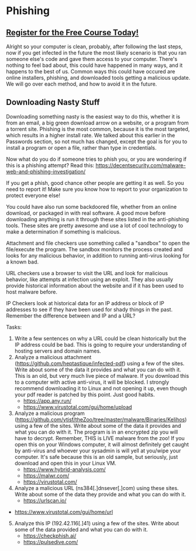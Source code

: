 # Phishing
##  [Register for the Free Course Today!](https://www.hoppersroppers.org/courseSecurity.html)
Alright so your computer is clean, probably, after following the last steps, now if you get infected in the future the most likely scenario is that you ran someone else's code and gave them access to your computer. There's nothing to feel bad about, this could have happened in many ways, and it happens to the best of us. Common ways this could have occured are online installers, phishing, and downloaded tools getting a malicious update. We will go over each method, and how to avoid it in the future. 


## Downloading Nasty Stuff

Downloading something nasty is the easiest way to do this, whether it is from an email, a big green download arrow on a website, or a program from a torrent site. Phishing is the most common, because it is the most targeted, which results in a higher install rate. We talked about this earlier in the Passwords section, so not much has changed, except the goal is for you to install a program or open a file, rather than type in credentials.


Now what do you do if someone tries to phish you, or you are wondering if this is a phishing attempt? Read this: <https://decentsecurity.com/malware-web-and-phishing-investigation/>

If you get a phish, good chance other people are getting it as well. So you need to report it! Make sure you know how to report to your organization to protect everyone else!

You could have also run some backdoored file, whether from an online download, or packaged in with real software. A good move before downloading anything is run it through these sites listed in the anti-phishing tools. These sites are pretty awesome and use a lot of cool technology to make a determination if something is malicious. 

Attachment and file checkers use something called a "sandbox" to open the file/execute the program. The sandbox monitors the process created and looks for any malicious behavior, in addition to running anti-virus looking for a known bad. 

URL checkers use a browser to visit the URL and look for malicious behavior, like attempts at infection using an exploit. They also usually provide historical information about the website and if it has been used to host malware before.

IP Checkers look at historical data for an IP address or block of IP addresses to see if they have been used for shady things in the past. Remember the difference between and IP and a URL?

Tasks: 

1. Write a few sentences on why a URL could be clean historically but the IP address could be bad. This is going to require your understanding of hosting servers and domain names. 
2. Analyze a malicious attachment  (https://github.com/heptastique/infected-pdf) using a few of the sites. Write about some of the data it provides and what you can do with it. This is an old, but very much live piece of malware. If you download this to a computer with active anti-virus, it will be blocked. I strongly recommend downloading it to Linux and not opening it up, even though your pdf reader is patched by this point. Just good habits.
   * <https://app.any.run/>
   * <https://www.virustotal.com/gui/home/upload>
3. Analyze a malicious program  (https://github.com/ytisf/theZoo/tree/master/malware/Binaries/Kelihos) using a few of the sites. Write about some of the data it provides and what you can do with it. The program is in an encrypted zip you will have to decrypt. Remember, THIS is LIVE malware from the zoo! If you open this on your Windows computer, it will almost definitely get caught by anti-virus and whoever your sysadmin is will yell at you/wipe your computer. It's safe because this is an old sample, but seriously, just download and open this in your Linux VM.
   * <https://www.hybrid-analysis.com/>
   * <https://malwr.com/>
   * <https://virustotal.com/>
4. Analyze a malicious URL (ns384[.]dnsever[.]com) using these sites. Write about some of the data they provide and what you can do with it.
   * <https://urlscan.io/>
  * <https://www.virustotal.com/gui/home/url>
5. Analyze this IP (192.42.116[.]41) using a few of the sites. Write about some of the data provided and what you can do with it.
   * <https://checkphish.ai/>
   * <https://pulsedive.com/>